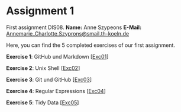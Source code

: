 # Assignment 1 #

First assignment DIS08.
**Name:** Anne Szypeons
**E-Mail:** Annemarie_Charlotte.Szyprons@smail.th-koeln.de

Here, you can find the 5 completed exercises of our first assignment. 

**Exercise 1**: GitHub und Markdown [[Exc01](https://github.com/AnneSzyprons/assignment1/tree/master/exercise_1)]

**Exercise 2**: Unix Shell [[Exc02](https://github.com/AnneSzyprons/assignment1/tree/master/exercise_2)]

**Exercise 3**: Git und GitHub  [[Exc03](https://github.com/AnneSzyprons/assignment1/tree/master/exercise_3)]

**Exercise 4**: Regular Expressions  [[Exc04](https://github.com/AnneSzyprons/assignment1/tree/master/exercise_4)]

**Exercise 5**: Tidy Data  [[Exc05](https://github.com/AnneSzyprons/assignment1/tree/master/exercise_5)]
